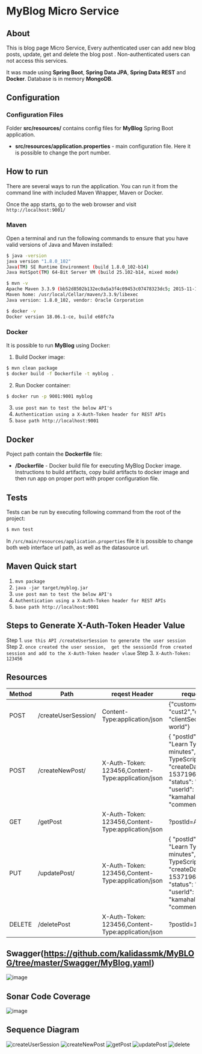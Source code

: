# MyBlog Micro Service

## About

This is blog page Micro Service, Every authenticated user can add new blog posts, update, get and delete the blog post . Non-authenticated users can not access this services.

It was made using **Spring Boot**, **Spring Data JPA**, **Spring Data REST** and **Docker**.
Database is in memory **MongoDB**.


## Configuration

### Configuration Files

Folder **src/resources/** contains config files for **MyBlog** Spring Boot application.

* **src/resources/application.properties** - main configuration file. Here it is possible to change the port number.

## How to run

There are several ways to run the application. You can run it from the command line with included Maven Wrapper, Maven or Docker.

Once the app starts, go to the web browser and visit `http://localhost:9001/`

### Maven

Open a terminal and run the following commands to ensure that you have valid versions of Java and Maven installed:

```bash
$ java -version
java version "1.8.0_102"
Java(TM) SE Runtime Environment (build 1.8.0_102-b14)
Java HotSpot(TM) 64-Bit Server VM (build 25.102-b14, mixed mode)
```

```bash
$ mvn -v
Apache Maven 3.3.9 (bb52d8502b132ec0a5a3f4c09453c07478323dc5; 2015-11-10T16:41:47+00:00)
Maven home: /usr/local/Cellar/maven/3.3.9/libexec
Java version: 1.8.0_102, vendor: Oracle Corporation
```

```bash
$ docker -v
Docker version 18.06.1-ce, build e68fc7a
```
### Docker 

It is possible to run **MyBlog** using Docker:

1) Build Docker image:
```bash
$ mvn clean package
$ docker build -f Dockerfile -t myblog .
```

2) Run Docker container:
```bash
$ docker run -p 9001:9001 myblog
```
3. `use post man to test the below API's `
4. `Authentication using a X-Auth-Token header for REST APIs`
5. `base path http://localhost:9001`


## Docker

Poject path contain the **Dockerfile** file:

* **/Dockerfile** - Docker build file for executing MyBlog Docker image.
Instructions to build artifacts, copy build artifacts to docker image and then run app on proper port with proper configuration file.

## Tests
Tests can be run by executing following command from the root of the project:

```bash
$ mvn test
```

In `/src/main/resources/application.properties` file it is possible to change both
web interface url path, as well as the datasource url.

Maven Quick start
------------------
1. `mvn package`
2. `java -jar target/myblog.jar`
3. `use post man to test the below API's `
4. `Authentication using a X-Auth-Token header for REST APIs`
5. `base path http://localhost:9001`

Steps to Generate X-Auth-Token Header Value
--------------------------------------------
Step 1. `use this API /createUserSession to generate the user session`
Step 2. `once created the user session,  get the sessionId from created session and add to the X-Auth-Token header vlaue`
Step 3. `X-Auth-Token: 123456`

## Resources

  Method  | Path                   |reqest Header                                      |     request payload                        
|-------- |----------------------- |---------------------------------------------------|------------------------------------------------------------------------------  |
| POST    | /createUserSession/    | Content-Type:application/json                     | {"customerId": "cust2","clientId":"client", "clientSecret":" hello world"} |                     
| POST    | /createNewPost/          | X-Auth-Token: 123456,Content-Type:application/json| {   "postId": null, "title": "Learn TypeScript in 5 minutes",        "body": "Learn TypeScript in 5 minutes", "createDate": 1537196949706, "status": "Active", "userId": "kamahalingam", "commentId": [] }|                     
| GET    | /getPost       | X-Auth-Token: 123456,Content-Type:application/json| ?postId=ALL|
| PUT    | /updatePost/ | X-Auth-Token: 123456,Content-Type:application/json| {   "postId": null, "title": "Learn TypeScript in 5 minutes",        "body": "Learn TypeScript in 5 minutes", "createDate": 1537196949706, "status": "Active", "userId": "kamahalingam", "commentId": [] }|
| DELETE    | /deletePost     | X-Auth-Token: 123456,Content-Type:application/json|?postId=12345|

## Swagger(https://github.com/kalidassmk/MyBLOG/tree/master/Swagger/MyBlog.yaml)
![image](https://github.com/kalidassmk/MyBLOG/blob/master/design/Swagger.PNG)

## Sonar Code Coverage
![image](https://github.com/kalidassmk/MyBLOG/blob/master/design/Code_Coverage.PNG)

## Sequence Diagram
![createUserSession](https://github.com/kalidassmk/MyBLOG/blob/master/design/createUserSession.png)
![createNewPost](https://github.com/kalidassmk/MyBLOG/blob/master/design/createNewPost.png)
![getPost](https://github.com/kalidassmk/MyBLOG/blob/master/design/getPost.png)
![updatePost](https://github.com/kalidassmk/MyBLOG/blob/master/design/updatePost.png)
![delete](https://github.com/kalidassmk/MyBLOG/blob/master/design/delete.png)



